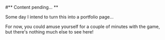 #** Content pending... **

Some day I intend to turn this into a portfolio page...

For now, you could amuse yourself for a couple of minutes with the game, but there's nothing much else to see here!
